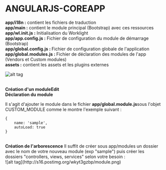 # ANGULARJS-COREAPP

<strong>app/i18n :</strong> contient les fichiers de traduction <br />
<strong>app/main :</strong> contient le module principal (Bootstrap) avec ces ressources <br />
<strong>app/wl.init.js :</strong> Initialisation du Worklight <br />
<strong>app/app.config.js :</strong> Fichier de configuration du module de démarrage (Bootstrap) <br />
<strong>app/global.config.js : </strong>Fichier de configuration globale de l'application <br />
<strong>app/global.modules.js : </strong>Fichier de déclaration des modules de l'app (Vendors et Custom modules) <br />
<strong>assets :</strong> contient les assets et les plugins externes <br />

![alt tag](http://s22.postimg.org/8hgtavgy9/structure.png) <br><br>

<strong>Création d'un moduleEdit</strong><br>
<strong>Déclaration du module</strong><br>

Il s'agit d'ajouter le module dans le fichier <strong>app/global.module.js</strong>sous l'objet CUSTOM_MODULE comme le montre l'exemple suivant : <br>

    {
        name: 'sample',
        autoLoad: true
    }

<br>
<strong>Création de l'arborescence</strong>
Il suffit de créer sous app/modules un dossier avec le nom de votre nouveau module (exp "sample") puis créer les dossiers "controllers, views, services" selon votre besoin :<br>
![alt tag](http://s16.postimg.org/wkyt3gzbp/module.png) <br>
